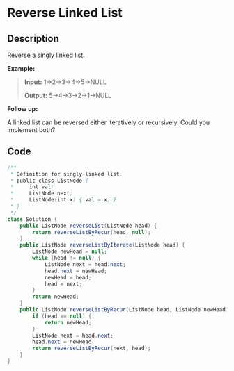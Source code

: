 # Reverse Linked List

## Description

Reverse a singly linked list.

**Example:**

> **Input:** 1-&gt;2-&gt;3-&gt;4-&gt;5-&gt;NULL 
>
> **Output:** 5-&gt;4-&gt;3-&gt;2-&gt;1-&gt;NULL

**Follow up:**

A linked list can be reversed either iteratively or recursively. Could you implement both?

## **Code**

```java
/**
 * Definition for singly-linked list.
 * public class ListNode {
 *     int val;
 *     ListNode next;
 *     ListNode(int x) { val = x; }
 * }
 */
class Solution {
    public ListNode reverseList(ListNode head) {
        return reverseListByRecur(head, null);
    }
    public ListNode reverseListByIterate(ListNode head) {
        ListNode newHead = null;
        while (head != null) {
            ListNode next = head.next;
            head.next = newHead;
            newHead = head;
            head = next;
        }
        return newHead;
    }
    public ListNode reverseListByRecur(ListNode head, ListNode newHead) {
        if (head == null) {
            return newHead;
        }
        ListNode next = head.next;
        head.next = newHead;
        return reverseListByRecur(next, head);
    }
}
```

